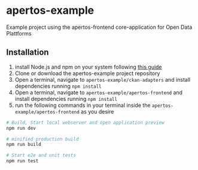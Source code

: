 # apertos-example
Example project using the apertos-frontend core-application for Open Data Plattforms

## Installation

1. install Node.js and npm on your system following [this guide](https://nodejs.org/en/download/package-manager/)
2. Clone or download the apertos-example project repository
3. Open a terminal, navigate to ```apertos-example/ckan-adapters``` and install dependencies running ```npm install```
4. Open a terminal, navigate to ```apertos-example/apertos-frontend``` and install dependencies running ```npm install```
5. run the following commands in your terminal inside the ```apertos-example/apertos-frontend``` as you desire
``` bash
# Build, Start local webserver and open application preview 
npm run dev

# minified production build 
npm run build

# Start e2e and unit tests
npm run test
```
